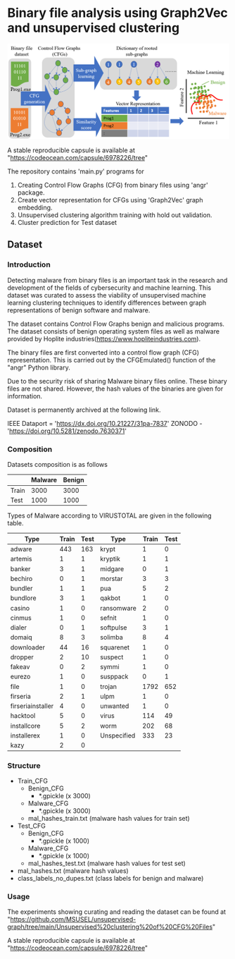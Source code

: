 # Binary file analysis using Graph2Vec and unsupervised clustering

![Overview](./assets/binary_ML_overview.png)

A stable reproducible capsule is available at "https://codeocean.com/capsule/6978226/tree"

The repository contains 'main.py' programs for
1. Creating Control Flow Graphs (CFG) from binary files using 'angr' package.
2. Create vector representation for CFGs using 'Graph2Vec' graph embedding.
3. Unsupervised clustering algorithm training with hold out validation.
4. Cluster prediction for Test dataset

## Dataset

### Introduction
Detecting malware from binary files is an important task in the research and development of the fields of cybersecurity 
and machine learning. This dataset was curated to assess the viability of unsupervised machine learning clustering 
techniques to identify differences between graph representations of benign software and malware. 

The dataset contains Control Flow Graphs benign and malicious programs. The dataset consists of benign operating system 
files as well as malware provided by Hoplite industries(https://www.hopliteindustries.com).

The binary files are first converted into a control flow graph (CFG) representation. This is carried out by the 
CFGEmulated() function of the "angr" Python library.

Due to the security risk of sharing Malware binary files online. These binary files 
are not shared. However, the hash values of the binaries are given for information. 

Dataset is permanently archived at the following link.

IEEE Dataport = 'https://dx.doi.org/10.21227/31pa-7837'
ZONODO - 'https://doi.org/10.5281/zenodo.7630371'



### Composition

Datasets composition is as follows 

|       | Malware | Benign |
| ------|---------|--------|
| Train | 3000    | 3000   |
| Test  | 1000    | 1000   |

Types of Malware according to VIRUSTOTAL are given in the following table. 

| **Type**          | **Train** | **Test** | **Type**    | **Train** | **Test** |
|-------------------|-----------|----------|-------------|-----------|----------|
| adware            | 443       | 163      | krypt       | 1         | 0        |
| artemis           | 1         | 1        | kryptik     | 1         | 1        |
| banker            | 3         | 1        | midgare     | 0         | 1        |
| bechiro           | 0         | 1        | morstar     | 3         | 3        |
| bundler           | 1         | 1        | pua         | 5         | 2        |
| bundlore          | 3         | 1        | qakbot      | 1         | 0        |
| casino            | 1         | 0        | ransomware  | 2         | 0        |
| cinmus            | 1         | 0        | sefnit      | 1         | 0        |
| dialer            | 0         | 1        | softpulse   | 3         | 1        |
| domaiq            | 8         | 3        | solimba     | 8         | 4        |
| downloader        | 44        | 16       | squarenet   | 1         | 0        |
| dropper           | 2         | 10       | suspect     | 1         | 0        |
| fakeav            | 0         | 2        | symmi       | 1         | 0        |
| eurezo            | 1         | 0        | susppack    | 0         | 1        |
| file              | 1         | 0        | trojan      | 1792      | 652      |
| firseria          | 2         | 1        | ulpm        | 1         | 0        |
| firseriainstaller | 4         | 0        | unwanted    | 1         | 0        |
| hacktool          | 5         | 0        | virus       | 114       | 49       |
| installcore       | 5         | 2        | worm        | 202       | 68       |
| installerex       | 1         | 0        | Unspecified | 333       | 23       |
| kazy              | 2         | 0        |             |           |          |


### Structure

- Train_CFG
  - Benign_CFG
    - *.gpickle (x 3000)
  - Malware_CFG
    - *.gpickle (x 3000)
  - mal_hashes_train.txt  (malware hash values for train set)
- Test_CFG
  - Benign_CFG
    - *.gpickle (x 1000)
  - Malware_CFG
    - *.gpickle (x 1000)
  - mal_hashes_test.txt (malware hash values for test set)
- mal_hashes.txt (malware hash values)
- class_labels_no_dupes.txt (class labels for benign and malware)

### Usage
The experiments showing curating and reading the dataset can be found at 
"https://github.com/MSUSEL/unsupervised-graph/tree/main/Unsupervised%20clustering%20of%20CFG%20Files"

A stable reproducible capsule is available at "https://codeocean.com/capsule/6978226/tree"

<script src="https://codeocean.com/widget.js?slug=6978226" async></script> 
